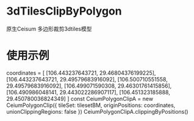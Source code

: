 # 3dTilesClipByPolygon
原生Ceisum 多边形裁剪3dtiles模型
# 使用示例
  coordinates = [
                [106.443237643721, 29.46804376199225],
                [106.443237643721, 29.49579683916092],
                [106.500710551558, 29.49579683916092],
                [106.499071590308, 29.46301761415856],
                [106.490986048141, 29.443022286907117],
                [106.451323185888, 29.450780036824349]
            ]
            const CeiumPolygonClipA = new CeiumPolygonClip({
                tileSet: tilesetBM,
                originPositions: coordinates,
                unionClippingRegions: false
            })
            CeiumPolygonClipA.clippingByPositions()

